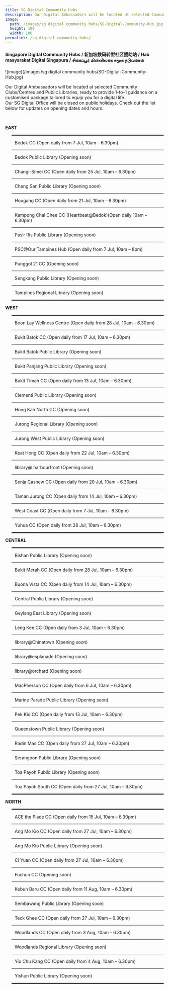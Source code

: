 ```yaml
---
title: SG Digital Community Hubs
description: Our Digital Ambassadors will be located at selected Community Clubs/Centres and Public Libraries, ready to provide 1-to-1 guidance on a customised package tailored to equip you for a digital life.
image:
  path: /images/sg digital community hubs/SG-Digital-Community-Hub.jpg
  height: 100
  width: 100
permalink: /sg-digital-community-hubs/
---
```


#### Singapore Digital Community Hubs / 新加坡数码转型社区援助站 / Hab masyarakat Digital Singapura / சிங்கப்பூர் மின்னிலக்க சமூக நடுவங்கள்

![image](/images/sg digital community hubs/SG-Digital-Community-Hub.jpg)

Our Digital Ambassadors will be located at selected Community Clubs/Centres and Public Libraries, ready to provide 1-to-1 guidance on a customised package tailored to equip you for a digital life.
<br>
Our SG Digital Office will be closed on public holidays. Check out the list below for updates on opening dates and hours.

<br>
    <div class="row">
    <div class="col-sm-6">
    <p><strong>EAST</strong></p>
    <div style="padding-left: 20px;">
    <hr style="border: 1px solid;">
    <p style="margin-left: 10px;">Bedok CC (Open daily from 7 Jul, 10am &ndash; 6.30pm)</p>
    <hr>
    <p style="margin-left: 10px;">Bedok Public Library (Opening soon)</p>
    <hr>
    <p style="margin-left: 10px;">Changi-Simei CC (Open daily from 25 Jul, 10am &ndash; 6.30pm)</p>
    <hr>
    <p style="margin-left: 10px;">Cheng San Public Library (Opening soon)</p>
    <hr>
    <p style="margin-left: 10px;">Hougang CC (Open daily from 21 Jul, 10am &ndash; 6.30pm)</p>
    <hr>
    <p style="margin-left: 10px;">Kampong Chai Chee CC (Heartbeat@Bedok)(Open daily 10am &ndash; 6.30pm)</p>
    <hr>
    <p style="margin-left: 10px;">Pasir Ris Public Library (Opening soon)</p>
    <hr>
    <p style="margin-left: 10px;">PSC@Our Tampines Hub (Open daily from 7 Jul, 10am &ndash; 8pm)</p>
    <hr>
    <p style="margin-left: 10px;">Punggol 21 CC (Opening soon)</p>
    <hr>
    <p style="margin-left: 10px;">Sengkang Public Library (Opening soon)</p>
    <hr>
    <p style="margin-left: 10px;">Tampines Regional Library (Opening soon)</p>
    <hr style="border: 1px solid;">
    </div>
    <p><strong>WEST</strong></p>
    <div style="padding-left: 20px;">
    <hr style="border: 1px solid;">
    <p style="margin-left: 10px;">Boon Lay Wellness Centre (Open daily from 28 Jul, 10am &ndash; 6.30pm)</p>
    <hr>
    <p style="margin-left: 10px;">Bukit Batok CC (Open daily from 17 Jul, 10am &ndash; 6.30pm)</p>
    <hr>
    <p style="margin-left: 10px;">Bukit Batok Public Library (Opening soon)</p>
    <hr>
    <p style="margin-left: 10px;">Bukit Panjang Public Library (Opening soon)</p>
    <hr>
    <p style="margin-left: 10px;">Bukit Timah CC (Open daily from 13 Jul, 10am &ndash; 6.30pm)</p>
    <hr>
    <p style="margin-left: 10px;">Clementi Public Library (Opening soon)</p>
    <hr>
    <p style="margin-left: 10px;">Hong Kah North CC (Opening soon)</p>
    <hr>
    <p style="margin-left: 10px;">Jurong Regional Library (Opening soon)</p>
    <hr>
    <p style="margin-left: 10px;">Jurong West Public Library (Opening soon)</p>
    <hr>
    <p style="margin-left: 10px;">Keat Hong CC (Open daily from 22 Jul, 10am &ndash; 6.30pm)</p>
    <hr>
    <p style="margin-left: 10px;">library@ harbourfront (Opening soon)</p>
    <hr>
    <p style="margin-left: 10px;">Senja Cashew CC (Open daily from 20 Jul, 10am &ndash; 6.30pm)</p>
    <hr>
    <p style="margin-left: 10px;">Taman Jurong CC (Open daily from 14 Jul, 10am &ndash; 6.30pm)</p>
    <hr>
    <p style="margin-left: 10px;">West Coast CC (Open daily from 7 Jul, 10am &ndash; 6.30pm)</p>
    <hr>
    <p style="margin-left: 10px;">Yuhua CC (Open daily from 28 Jul, 10am &ndash; 6.30pm)</p>
    <hr style="border: 1px solid;">
    </div>
    </div>
    <div class="col-sm-6">
    <p><strong>CENTRAL</strong></p>
    <div style="padding-left: 20px;">
    <hr style="border: 1px solid;">
    <p style="margin-left: 10px;">Bishan Public Library (Opening soon)</p>
    <hr>
    <p style="margin-left: 10px;">Bukit Merah CC (Open daily from 28 Jul, 10am &ndash; 6.30pm)</p>
    <hr>
    <p style="margin-left: 10px;">Buona Vista CC (Open daily from 14 Jul, 10am &ndash; 6.30pm)</p>
    <hr>
    <p style="margin-left: 10px;">Central Public Library (Opening soon)</p>
    <hr>
    <p style="margin-left: 10px;">Geylang East Library (Opening soon)</p>
    <hr>
    <p style="margin-left: 10px;">Leng Kee CC (Open daily from 3 Jul, 10am &ndash; 6.30pm)</p>
    <hr>
    <p style="margin-left: 10px;">library@Chinatown (Opening soon)</p>
    <hr>
    <p style="margin-left: 10px;">library@esplanade (Opening soon)</p>
    <hr>
    <p style="margin-left: 10px;">library@orchard (Opening soon)</p>
    <hr>
    <p style="margin-left: 10px;">MacPherson CC (Open daily from 6 Jul, 10am &ndash; 6.30pm)</p>
    <hr>
    <p style="margin-left: 10px;">Marine Parade Public Library (Opening soon)</p>
    <hr>
    <p style="margin-left: 10px;">Pek Kio CC (Open daily from 13 Jul, 10am &ndash; 6.30pm)</p>
    <hr>
    <p style="margin-left: 10px;">Queenstown Public Library (Opening soon)</p>
    <hr>
    <p style="margin-left: 10px;">Radin Mas CC (Open daily from 27 Jul, 10am &ndash; 6.30pm)</p>
    <hr>
    <p style="margin-left: 10px;">Serangoon Public Library (Opening soon)</p>
    <hr>
    <p style="margin-left: 10px;">Toa Payoh Public Library (Opening soon)</p>
    <hr>
    <p style="margin-left: 10px;">Toa Payoh South CC (Open daily from 27 Jul, 10am &ndash; 6.30pm)</p>
    <hr style="border: 1px solid;">
    </div>
    <p><strong>NORTH</strong></p>
    <div style="padding-left: 20px;">
    <hr style="border: 1px solid;">
    <p style="margin-left: 10px;">ACE the Place CC (Open daily from 15 Jul, 10am &ndash; 6.30pm)</p>
    <hr>
    <p style="margin-left: 10px;">Ang Mo Kio CC (Open daily from 27 Jul, 10am &ndash; 6.30pm)</p>
    <hr>
    <p style="margin-left: 10px;">Ang Mo Kio Public Library (Opening soon)</p>
    <hr>
    <p style="margin-left: 10px;">Ci Yuan CC (Open daily from 27 Jul, 10am &ndash; 6.30pm)</p>
    <hr>
    <p style="margin-left: 10px;">Fuchun CC (Opening soon)</p>
    <hr>
    <p style="margin-left: 10px;">Kebun Baru CC (Open daily from 11 Aug, 10am &ndash; 6.30pm)</p>
    <hr>
    <p style="margin-left: 10px;">Sembawang Public Library (Opening soon)</p>
    <hr>
    <p style="margin-left: 10px;">Teck Ghee CC (Open daily from 27 Jul, 10am &ndash; 6.30pm)</p>
    <hr>
    <p style="margin-left: 10px;">Woodlands CC (Open daily from 3 Aug, 10am &ndash; 6.30pm)</p>
    <hr>
    <p style="margin-left: 10px;">Woodlands Regional Library (Opening soon)</p>
    <hr>
    <p style="margin-left: 10px;">Yio Chu Kang CC (Open daily from 4  Aug, 10am &ndash; 6.30pm)</p>
    <hr>
    <p style="margin-left: 10px;">Yishun Public Library (Opening soon)</p>
    <hr style="border: 1px solid;">
    </div>
    </div>
    </div>
